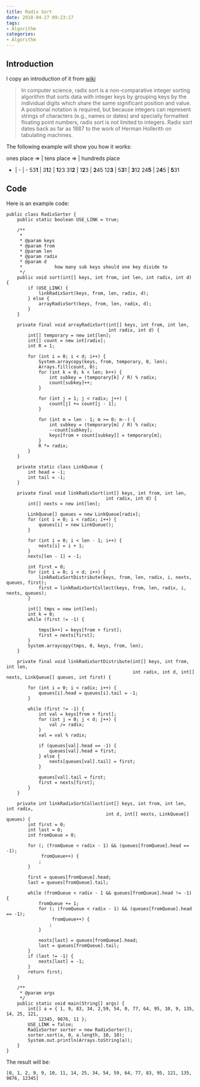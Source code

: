 ```yaml
---
title: Radix Sort
date: 2018-04-27 09:23:17
tags: 
- Algorithm
categories:
- Algorithm
---
```

## Introduction
I copy an introduction of it from [wiki](https://en.wikipedia.org/wiki/Radix_sort)

>In computer science, radix sort is a non-comparative integer sorting algorithm that sorts data with integer keys by grouping keys by the individual digits which share the same significant position and value. A positional notation is required, but because integers can represent strings of characters (e.g., names or dates) and specially formatted floating point numbers, radix sort is not limited to integers. Radix sort dates back as far as 1887 to the work of Herman Hollerith on tabulating machines.

The following example will show you how it works:

ones place => | tens place => | hundreds place 
- | - | - 
53**1** | 3**1**2 | **1**23 
31**2** | 1**2**3 | **2**45
12**3** | 5**3**1 | **3**12
24**5** | 2**4**5 | **5**31

## Code
Here is an example code:

	public class RadixSorter {
	    public static boolean USE_LINK = true;
	
	    /**
	     *
	     * @param keys
	     * @param from
	     * @param len
	     * @param radix
	     * @param d
	     *            how many sub keys should one key divide to
	     */
	    public void sort(int[] keys, int from, int len, int radix, int d) {
	        if (USE_LINK) {
	            linkRadixSort(keys, from, len, radix, d);
	        } else {
	            arrayRadixSort(keys, from, len, radix, d);
	        }
	    }
	
	    private final void arrayRadixSort(int[] keys, int from, int len,
	                                      int radix, int d) {
	        int[] temporary = new int[len];
	        int[] count = new int[radix];
	        int R = 1;
	
	        for (int i = 0; i < d; i++) {
	            System.arraycopy(keys, from, temporary, 0, len);
	            Arrays.fill(count, 0);
	            for (int k = 0; k < len; k++) {
	                int subkey = (temporary[k] / R) % radix;
	                count[subkey]++;
	            }
	            
	            for (int j = 1; j < radix; j++) {
	                count[j] += count[j - 1];
	            }
	
	            for (int m = len - 1; m >= 0; m--) {
	                int subkey = (temporary[m] / R) % radix;
	                --count[subkey];
	                keys[from + count[subkey]] = temporary[m];
	            }
	            R *= radix;
	        }
	    }
	
	    private static class LinkQueue {
	        int head = -1;
	        int tail = -1;
	    }
	
	    private final void linkRadixSort(int[] keys, int from, int len,
	                                     int radix, int d) {
	        int[] nexts = new int[len];
	
	        LinkQueue[] queues = new LinkQueue[radix];
	        for (int i = 0; i < radix; i++) {
	            queues[i] = new LinkQueue();
	        }
	
	        for (int i = 0; i < len - 1; i++) {
	            nexts[i] = i + 1;
	        }
	        nexts[len - 1] = -1;
	
	        int first = 0;
	        for (int i = 0; i < d; i++) {
	            linkRadixSortDistribute(keys, from, len, radix, i, nexts, queues, first);
	            first = linkRadixSortCollect(keys, from, len, radix, i, nexts, queues);
	        }
	
	        int[] tmps = new int[len];
	        int k = 0;
	        while (first != -1) {
	
	            tmps[k++] = keys[from + first];
	            first = nexts[first];
	        }
	        System.arraycopy(tmps, 0, keys, from, len);
	    }
	
	    private final void linkRadixSortDistribute(int[] keys, int from, int len,
	                                               int radix, int d, int[] nexts, LinkQueue[] queues, int first) {
	
	        for (int i = 0; i < radix; i++) {
	            queues[i].head = queues[i].tail = -1;
	        }
	
	        while (first != -1) {
	            int val = keys[from + first];
	            for (int j = 0; j < d; j++) {
	                val /= radix;
	            }
	            val = val % radix;
	
	            if (queues[val].head == -1) {
	                queues[val].head = first;
	            } else {
	                nexts[queues[val].tail] = first;
	            }
	
	            queues[val].tail = first;
	            first = nexts[first];
	        }
	    }
	
	    private int linkRadixSortCollect(int[] keys, int from, int len, int radix,
	                                     int d, int[] nexts, LinkQueue[] queues) {
	        int first = 0;
	        int last = 0;
	        int fromQueue = 0;
	
	        for (; (fromQueue < radix - 1) && (queues[fromQueue].head == -1);
	             fromQueue++) {
	            ;
	        }
	
	        first = queues[fromQueue].head;
	        last = queues[fromQueue].tail;
	
	        while (fromQueue < radix - 1 && queues[fromQueue].head != -1) {
	            fromQueue += 1;
	            for (; (fromQueue < radix - 1) && (queues[fromQueue].head == -1);
	                 fromQueue++) {
	                ;
	            }
	
	            nexts[last] = queues[fromQueue].head;
	            last = queues[fromQueue].tail;
	        }
	        if (last != -1) {
	            nexts[last] = -1;
	        }
	        return first;
	    }
	
	    /**
	     * @param args
	     */
	    public static void main(String[] args) {
	      	int[] a = { 1, 9, 83, 34, 2,59, 54, 0, 77, 64, 95, 10, 9, 135, 14, 25, 121,
                12345, 9876, 11 };
	        USE_LINK = false;
	        RadixSorter sorter = new RadixSorter();
	        sorter.sort(a, 0, a.length, 10, 10);
	        System.out.println(Arrays.toString(a));
	    }
	}

The result will be:
	
	[0, 1, 2, 9, 9, 10, 11, 14, 25, 34, 54, 59, 64, 77, 83, 95, 121, 135, 9876, 12345]